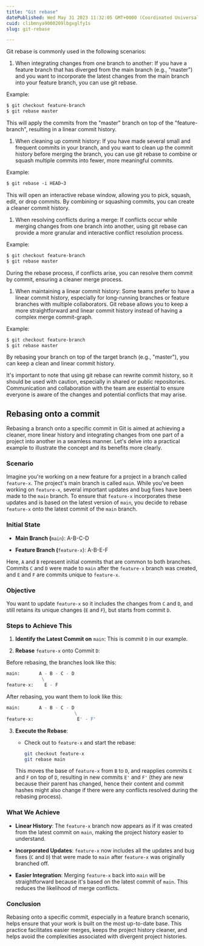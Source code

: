 ```yaml
---
title: "Git rebase"
datePublished: Wed May 31 2023 11:32:05 GMT+0000 (Coordinated Universal Time)
cuid: clibmnya9000209lbgxglfy1s
slug: git-rebase

---
```


Git rebase is commonly used in the following scenarios:

1. When integrating changes from one branch to another: If you have a feature branch that has diverged from the main branch (e.g., "master") and you want to incorporate the latest changes from the main branch into your feature branch, you can use git rebase.
    

Example:

```markdown
$ git checkout feature-branch
$ git rebase master
```

This will apply the commits from the "master" branch on top of the "feature-branch", resulting in a linear commit history.

1. When cleaning up commit history: If you have made several small and frequent commits in your branch, and you want to clean up the commit history before merging the branch, you can use git rebase to combine or squash multiple commits into fewer, more meaningful commits.
    

Example:

```markdown
$ git rebase -i HEAD~3
```

This will open an interactive rebase window, allowing you to pick, squash, edit, or drop commits. By combining or squashing commits, you can create a cleaner commit history.

1. When resolving conflicts during a merge: If conflicts occur while merging changes from one branch into another, using git rebase can provide a more granular and interactive conflict resolution process.
    

Example:

```markdown
$ git checkout feature-branch
$ git rebase master
```

During the rebase process, if conflicts arise, you can resolve them commit by commit, ensuring a cleaner merge process.

1. When maintaining a linear commit history: Some teams prefer to have a linear commit history, especially for long-running branches or feature branches with multiple collaborators. Git rebase allows you to keep a more straightforward and linear commit history instead of having a complex merge commit-graph.
    

Example:

```markdown
$ git checkout feature-branch
$ git rebase master
```

By rebasing your branch on top of the target branch (e.g., "master"), you can keep a clean and linear commit history.

It's important to note that using git rebase can rewrite commit history, so it should be used with caution, especially in shared or public repositories. Communication and collaboration with the team are essential to ensure everyone is aware of the changes and potential conflicts that may arise.

## Rebasing onto a commit

Rebasing a branch onto a specific commit in Git is aimed at achieving a cleaner, more linear history and integrating changes from one part of a project into another in a seamless manner. Let's delve into a practical example to illustrate the concept and its benefits more clearly.

### Scenario

Imagine you're working on a new feature for a project in a branch called `feature-x`. The project's main branch is called `main`. While you've been working on `feature-x`, several important updates and bug fixes have been made to the `main` branch. To ensure that `feature-x` incorporates these updates and is based on the latest version of `main`, you decide to rebase `feature-x` onto the latest commit of the `main` branch.

### Initial State

* **Main Branch (**`main`): A-B-C-D
    
* **Feature Branch (**`feature-x`): A-B-E-F
    

Here, `A` and `B` represent initial commits that are common to both branches. Commits `C` and `D` were made to `main` after the `feature-x` branch was created, and `E` and `F` are commits unique to `feature-x`.

### Objective

You want to update `feature-x` so it includes the changes from `C` and `D`, and still retains its unique changes (`E` and `F`), but starts from commit `D`.

### Steps to Achieve This

1. **Identify the Latest Commit on** `main`: This is commit `D` in our example.
    
2. **Rebase** `feature-x` onto Commit `D`:
    

Before rebasing, the branches look like this:

```python
main:       A - B - C - D
             \
feature-x:    E - F
```

After rebasing, you want them to look like this:

```python
main:       A - B - C - D
                         \
feature-x:                E' - F'
```

3. **Execute the Rebase**:
    
    * Check out to `feature-x` and start the rebase:
        
        ```bash
        git checkout feature-x
        git rebase main
        ```
        
    
    This moves the base of `feature-x` from `B` to `D`, and reapplies commits `E` and `F` on top of `D`, resulting in new commits `E'` and `F'` (they are new because their parent has changed, hence their content and commit hashes might also change if there were any conflicts resolved during the rebasing process).
    

### What We Achieve

* **Linear History**: The `feature-x` branch now appears as if it was created from the latest commit on `main`, making the project history easier to understand.
    
* **Incorporated Updates**: `feature-x` now includes all the updates and bug fixes (`C` and `D`) that were made to `main` after `feature-x` was originally branched off.
    
* **Easier Integration**: Merging `feature-x` back into `main` will be straightforward because it's based on the latest commit of `main`. This reduces the likelihood of merge conflicts.
    

### Conclusion

Rebasing onto a specific commit, especially in a feature branch scenario, helps ensure that your work is built on the most up-to-date base. This practice facilitates easier merges, keeps the project history cleaner, and helps avoid the complexities associated with divergent project histories.